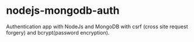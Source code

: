 # nodejs-mongodb-auth
Authentication app with NodeJs and MongoDB with csrf (cross site request forgery) and bcrypt(password encryption).
